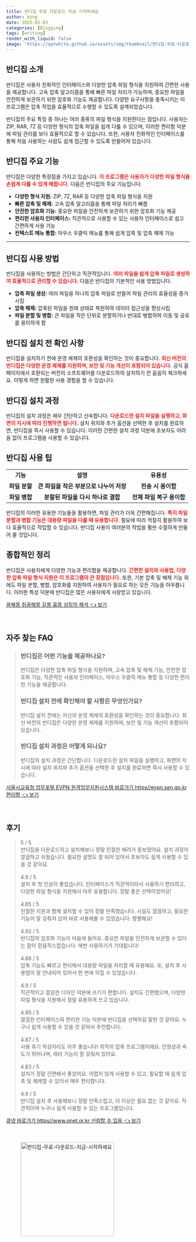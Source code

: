 ```yaml
---
title: 반디집 무료 다운로드 지금 시작하세요
author: bing
date: 2025-02-03
categories: [Blogging]
tags: [writing]
render_with_liquid: false
image: 'https://aptwhite.github.io/assets/img/thumbnail/반디집-무료-다운로드-지금-시작하세요.webp'
---
```



<h2 id='반디집_소개'>반디집 소개</h2>

<p>반디집은 사용자 친화적인 인터페이스와 다양한 압축 파일 형식을 지원하여 간편한 사용을 제공합니다. 고속 압축 알고리즘을 통해 빠른 파일 처리가 가능하며, 중요한 파일을 안전하게 보관하기 위한 암호화 기능도 제공합니다. 다양한 요구사항을 충족시키는 이 프로그램은 압축 작업을 효율적으로 수행할 수 있도록 설계되었습니다.</p>

<p>반디집의 주요 특징 중 하나는 여러 종류의 파일 형식을 지원한다는 점입니다. 사용자는 ZIP, RAR, 7Z 등 다양한 형식의 압축 파일을 쉽게 다룰 수 있으며, 이러한 편리함 덕분에 파일 관리를 보다 효율적으로 할 수 있습니다. 또한, 사용자 친화적인 인터페이스를 통해 처음 사용하는 사람도 쉽게 접근할 수 있도록 만들어져 있습니다.</p>

<h2 id='반디집_기능'>반디집 주요 기능</h2>

<p>반디집은 다양한 특장점을 가지고 있습니다. <b><span style="color: #ee2323;">이 프로그램은 사용자가 다양한 파일 형식을 손쉽게 다룰 수 있게 해줍니다.</span></b> 다음은 반디집의 주요 기능입니다.</p>

<ul>
    <li><b>다양한 형식 지원:</b> ZIP, 7Z, RAR 등 다양한 압축 파일 형식을 지원</li>
    <li><b>빠른 압축 및 해제:</b> 고속 압축 알고리즘을 통해 파일 처리가 빠름</li>
    <li><b>안전한 암호화 기능:</b> 중요한 파일을 안전하게 보관하기 위한 암호화 기능 제공</li>
    <li><b>편리한 사용자 인터페이스:</b> 직관적으로 사용할 수 있는 사용자 인터페이스로 쉽고 간편하게 사용 가능</li>
    <li><b>컨텍스트 메뉴 통합:</b> 마우스 우클릭 메뉴를 통해 쉽게 압축 및 압축 해제 가능</li>
</ul>

<hr />

<h2 id='반디집_사용방법'>반디집 사용 방법</h2>

<p>반디집을 사용하는 방법은 간단하고 직관적입니다. <b><span style="color: #ee2323;">여러 파일을 쉽게 압축 파일로 생성하여 효율적으로 관리할 수 있습니다.</span></b> 다음은 반디집의 기본적인 사용 방법입니다.</p>

<ul>
    <li><b>압축 파일 생성:</b> 여러 파일을 하나의 압축 파일로 만들어 파일 관리의 효율성을 증가시킴</li>
    <li><b>압축 해제:</b> 압축된 파일을 원래 상태로 복원하여 데이터 접근성을 향상시킴</li>
    <li><b>파일 분할 및 병합:</b> 큰 파일을 작은 단위로 분할하거나 반대로 병합하여 이동 및 공유를 용이하게 함</li>
</ul>

<h2 id='반디집_설치전_확인사항'>반디집 설치 전 확인 사항</h2>

<p>반디집을 설치하기 전에 운영 체제의 호환성을 확인하는 것이 중요합니다. <b><span style="color: #ee2323;">최신 버전의 반디집은 다양한 운영 체제를 지원하며, 보안 및 기능 개선이 포함되어 있습니다.</span></b> 공식 홈페이지에서 호환되는 버전의 소프트웨어를 다운로드하여 설치하기 전 꼼꼼히 체크하세요. 이렇게 하면 원활한 사용 경험을 할 수 있습니다.</p>

<h2 id='반디집_설치과정'>반디집 설치 과정</h2>

<p>반디집의 설치 과정은 매우 간단하고 신속합니다. <b><span style="color: #ee2323;">다운로드한 설치 파일을 실행하고, 화면의 지시에 따라 진행하면 됩니다.</span></b> 설치 위치와 추가 옵션을 선택한 후 설치를 완료하면, 반디집을 즉시 사용할 수 있습니다. 이러한 간편한 설치 과정 덕분에 초보자도 어려움 없이 프로그램을 사용할 수 있습니다.</p>

<h2 id='반디집_사용_팁'>반디집 사용 팁</h2>

<table>
    <tr>
        <td style="text-align: center; height: 17px;"><b>기능</b></td>
        <td style="text-align: center; height: 17px;"><b>설명</b></td>
        <td style="text-align: center; height: 17px;"><b>유용성</b></td>
    </tr>
    <tr>
        <td style="text-align: center; height: 17px;"><b>파일 분할</b></td>
        <td style="text-align: center; height: 17px;"><b>큰 파일을 작은 부분으로 나누어 저장</b></td>
        <td style="text-align: center; height: 17px;"><b>전송 시 용이함</b></td>
    </tr>
    <tr>
        <td style="text-align: center; height: 17px;"><b>파일 병합</b></td>
        <td style="text-align: center; height: 17px;"><b>분할된 파일을 다시 하나로 결합</b></td>
        <td style="text-align: center; height: 17px;"><b>전체 파일 복구 용이함</b></td>
    </tr>
</table>

<p>반디집의 이러한 유용한 기능들을 활용하면, 파일 관리가 더욱 간편해집니다. <b><span style="color: #ee2323;">특히 파일 분할과 병합 기능은 대용량 파일을 다룰 때 유용합니다.</span></b> 필요에 따라 적절히 활용하여 보다 효율적으로 작업할 수 있습니다. 반디집 사용이 여러분의 작업을 훨씬 수월하게 만들어 줄 것입니다.</p>

<h2 id='종합적인_정리'>종합적인 정리</h2>

<p>반디집은 사용자에게 다양한 기능과 편리함을 제공합니다. <b><span style="color: #ee2323;">간편한 설치와 사용법, 다양한 압축 파일 형식 지원은 이 프로그램의 큰 장점입니다.</span></b> 또한, 기본 압축 및 해제 기능 외에도 파일 분할, 병합, 암호화를 지원하여 사용자가 필요로 하는 모든 기능을 아우릅니다. 이러한 특성 덕분에 반디집은 많은 사용자에게 사랑받고 있습니다.</p>


<p><a class="click-button" title="꿈해몽 쥐꿈해몽 길몽 흉몽 상징의 해석" href="https://aptwhite.github.io/posts/%EA%BF%88%ED%95%B4%EB%AA%BD-%EC%A5%90%EA%BF%88%ED%95%B4%EB%AA%BD-%EA%B8%B8%EB%AA%BD-%ED%9D%89%EB%AA%BD-%EC%83%81%EC%A7%95%EC%9D%98-%ED%95%B4%EC%84%9D/" rel="dofollow">꿈해몽 쥐꿈해몽 길몽 흉몽 상징의 해석 👈 보기</a></p><br>
<h2 id='자주_찾는_FAQ'>자주 찾는 FAQ</h2>
<div itemscope="" itemtype="https://schema.org/FAQPage"> 
<blockquote> 
  <div itemscope="" itemprop="mainEntity" itemtype="https://schema.org/Question"> 
    <h3 itemprop="name">반디집은 어떤 기능을 제공하나요?</h3> 
    <div itemscope="" itemprop="acceptedAnswer" itemtype="https://schema.org/Answer"> 
      <span itemprop="text"> 
        <p>반디집은 다양한 압축 파일 형식을 지원하며, 고속 압축 및 해제 기능, 안전한 암호화 기능, 직관적인 사용자 인터페이스, 마우스 우클릭 메뉴 통합 등 다양한 편리한 기능을 제공합니다.</p> 
      </span> 
    </div> 
  </div> 
  <div itemscope="" itemprop="mainEntity" itemtype="https://schema.org/Question"> 
    <h3 itemprop="name">반디집 설치 전에 확인해야 할 사항은 무엇인가요?</h3> 
    <div itemscope="" itemprop="acceptedAnswer" itemtype="https://schema.org/Answer"> 
      <span itemprop="text"> 
        <p>반디집 설치 전에는 자신의 운영 체제의 호환성을 확인하는 것이 중요합니다. 최신 버전의 반디집은 다양한 운영 체제를 지원하며, 보안 및 기능 개선이 포함되어 있습니다.</p> 
      </span> 
    </div> 
  </div> 
  <div itemscope="" itemprop="mainEntity" itemtype="https://schema.org/Question"> 
    <h3 itemprop="name">반디집 설치 과정은 어떻게 되나요?</h3> 
    <div itemscope="" itemprop="acceptedAnswer" itemtype="https://schema.org/Answer"> 
      <span itemprop="text"> 
        <p>반디집의 설치 과정은 간단합니다. 다운로드한 설치 파일을 실행하고, 화면의 지시에 따라 설치 위치와 추가 옵션을 선택한 후 설치를 완료하면 즉시 사용할 수 있습니다.</p> 
      </span> 
    </div> 
  </div> 
</blockquote> 
</div>
<p><a class="click-button" title="서울시교육청 업무포털 EVPN 원격업무지원시스템 바로가기 https//evpn.sen.go.kr 편리함" href="https://aptwhite.github.io/posts/%EC%84%9C%EC%9A%B8%EC%8B%9C%EA%B5%90%EC%9C%A1%EC%B2%AD-%EC%97%85%EB%AC%B4%ED%8F%AC%ED%84%B8-EVPN-%EC%9B%90%EA%B2%A9%EC%97%85%EB%AC%B4%EC%A7%80%EC%9B%90%EC%8B%9C%EC%8A%A4%ED%85%9C-%EB%B0%94%EB%A1%9C%EA%B0%80%EA%B8%B0-httpsevpn.sen.go.kr-%ED%8E%B8%EB%A6%AC%ED%95%A8/" rel="dofollow">서울시교육청 업무포털 EVPN 원격업무지원시스템 바로가기 https//evpn.sen.go.kr 편리함 👈 보기</a></p><br>
<h2 id='후기'>후기</h2>
<div itemscope itemtype="https://schema.org/Product">
  <blockquote>
  <div itemprop="review" itemscope itemtype="https://schema.org/Review">
      <div itemprop="reviewRating" itemscope itemtype="https://schema.org/Rating"> <span itemprop="ratingValue">5</span> / <span itemprop="bestRating">5</span> </div>
      <span itemprop="reviewBody">반디집을 다운로드하고 설치해보니 정말 친절한 배려가 돋보였어요. 설치 과정이 깔끔하고 쉬웠습니다. 필요한 설명도 잘 되어 있어서 초보자도 쉽게 사용할 수 있을 것 같아요.</span>
  </div>
  <br>
  <div itemprop="review" itemscope itemtype="https://schema.org/Review">
      <div itemprop="reviewRating" itemscope itemtype="https://schema.org/Rating"> <span itemprop="ratingValue">4.9</span> / <span itemprop="bestRating">5</span> </div>
      <span itemprop="reviewBody">설치 후 첫 인상이 좋았습니다. 인터페이스가 직관적이라서 사용하기 편리하고, 다양한 파일 형식을 지원해서 아주 유용합니다. 정말 좋은 선택이었어요!</span>
  </div>
  <br>
  <div itemprop="review" itemscope itemtype="https://schema.org/Review">
      <div itemprop="reviewRating" itemscope itemtype="https://schema.org/Rating"> <span itemprop="ratingValue">4.85</span> / <span itemprop="bestRating">5</span> </div>
      <span itemprop="reviewBody">친절한 지원과 함께 설치할 수 있어 정말 만족했습니다. 시설도 깔끔하고, 필요한 기능이 잘 갖춰져 있어 바로 사용해볼 수 있었습니다. 짱짱해요!</span>
  </div>
  <br>
  <div itemprop="review" itemscope itemtype="https://schema.org/Review">
      <div itemprop="reviewRating" itemscope itemtype="https://schema.org/Rating"> <span itemprop="ratingValue">4.92</span> / <span itemprop="bestRating">5</span> </div>
      <span itemprop="reviewBody">반디집의 암호화 기능이 마음에 들어요. 중요한 파일을 안전하게 보관할 수 있다는 점이 믿음직스럽습니다. 매번 사용하기가 기대됩니다!</span>
  </div>
  <br>
  <div itemprop="review" itemscope itemtype="https://schema.org/Review">
      <div itemprop="reviewRating" itemscope itemtype="https://schema.org/Rating"> <span itemprop="ratingValue">4.88</span> / <span itemprop="bestRating">5</span> </div>
      <span itemprop="reviewBody">압축 기능도 빠르고 편리해서 대용량 파일을 처리할 때 유용해요. 또, 설치 후 사용법이 잘 안내되어 있어서 한 번에 익힐 수 있었습니다.</span>
  </div>
  <br>
  <div itemprop="review" itemscope itemtype="https://schema.org/Review">
      <div itemprop="reviewRating" itemscope itemtype="https://schema.org/Rating"> <span itemprop="ratingValue">4.9</span> / <span itemprop="bestRating">5</span> </div>
      <span itemprop="reviewBody">직관적이고 깔끔한 디자인 덕분에 쓰기가 편합니다. 설치도 간편했으며, 다양한 파일 형식을 지원해서 정말 유용하게 쓰고 있습니다.</span>
  </div>
  <br>
  <div itemprop="review" itemscope itemtype="https://schema.org/Review">
      <div itemprop="reviewRating" itemscope itemtype="https://schema.org/Rating"> <span itemprop="ratingValue">4.95</span> / <span itemprop="bestRating">5</span> </div>
      <span itemprop="reviewBody">깔끔한 인터페이스와 편리한 기능 덕분에 반디집을 선택하길 잘한 것 같아요. 누구나 쉽게 사용할 수 있을 것 같아서 추천합니다.</span>
  </div>
  <br>
  <div itemprop="review" itemscope itemtype="https://schema.org/Review">
      <div itemprop="reviewRating" itemscope itemtype="https://schema.org/Rating"> <span itemprop="ratingValue">4.87</span> / <span itemprop="bestRating">5</span> </div>
      <span itemprop="reviewBody">사용 후기 작성자리도 아주 좋습니다! 최적의 압축 프로그램이에요. 안정성과 속도가 뛰어나며, 여러 기능이 잘 갖춰져 있어요.</span>
  </div>
  <br>
  <div itemprop="review" itemscope itemtype="https://schema.org/Review">
      <div itemprop="reviewRating" itemscope itemtype="https://schema.org/Rating"> <span itemprop="ratingValue">4.83</span> / <span itemprop="bestRating">5</span> </div>
      <span itemprop="reviewBody">설치가 정말 간편해서 좋았어요. 어렵지 않게 사용할 수 있고, 필요할 때 쉽게 압축 및 해제할 수 있어서 매우 편리합니다.</span>
  </div>
  <br>
  <div itemprop="review" itemscope itemtype="https://schema.org/Review">
      <div itemprop="reviewRating" itemscope itemtype="https://schema.org/Rating"> <span itemprop="ratingValue">4.9</span> / <span itemprop="bestRating">5</span> </div>
      <span itemprop="reviewBody">반디집 설치 후 사용해보니 정말 만족스럽고, 더 이상은 필요 없는 것 같아요. 직관적이며 누구나 쉽게 사용할 수 있는 프로그램입니다.</span>
  </div>
  </blockquote>
</div>
<p><a class="click-button" title="큐넷 바로가기 https//www.qnet.or.kr 신뢰할 수 있음" href="https://aptwhite.github.io/posts/%ED%81%90%EB%84%B7-%EB%B0%94%EB%A1%9C%EA%B0%80%EA%B8%B0-httpswww.qnet.or.kr-%EC%8B%A0%EB%A2%B0%ED%95%A0-%EC%88%98-%EC%9E%88%EC%9D%8C/" rel="dofollow">큐넷 바로가기 https//www.qnet.or.kr 신뢰할 수 있음 👈 보기</a></p><br>
<figure class="image"><img src="https://aptwhite.github.io/assets/img/thumbnail/반디집-무료-다운로드-지금-시작하세요.webp" alt="반디집-무료-다운로드-지금-시작하세요" width="256" height="256"></figure>